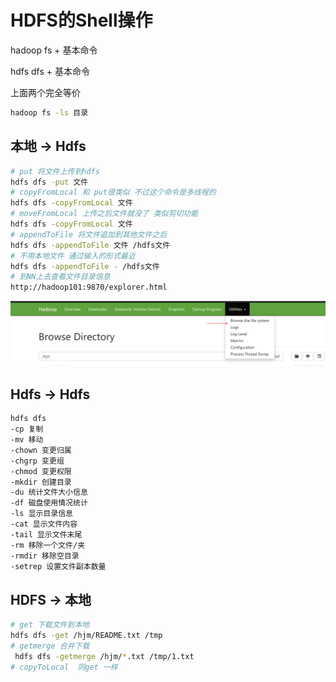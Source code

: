 # HDFS的Shell操作

hadoop fs + 基本命令

hdfs dfs + 基本命令

上面两个完全等价

```sh
hadoop fs -ls 目录
```


## 本地 -> Hdfs

```sh
# put 将文件上传到hdfs
hdfs dfs -put 文件
# copyFromLocal 和 put很类似 不过这个命令是多线程的
hdfs dfs -copyFromLocal 文件
# moveFromLocal 上传之后文件就没了 类似剪切功能
hdfs dfs -copyFromLocal 文件
# appendToFile 将文件追加到其他文件之后
hdfs dfs -appendToFile 文件 /hdfs文件
# 不用本地文件 通过输入的形式最近
hdfs dfs -appendToFile - /hdfs文件
# 到NN上去查看文件目录信息
http://hadoop101:9870/explorer.html
```

![image-20210225112722633](2.hdfs基本操作/img/image-20210225112722633.png)

## Hdfs -> Hdfs

```sh
hdfs dfs
-cp 复制
-mv 移动
-chown 变更归属
-chgrp 变更组
-chmod 变更权限
-mkdir 创建目录
-du 统计文件大小信息
-df 磁盘使用情况统计
-ls 显示目录信息
-cat 显示文件内容
-tail 显示文件末尾
-rm 移除一个文件/夹
-rmdir 移除空目录
-setrep 设置文件副本数量

```

## HDFS -> 本地

```sh
# get 下载文件到本地
hdfs dfs -get /hjm/README.txt /tmp
# getmerge 合并下载
 hdfs dfs -getmerge /hjm/*.txt /tmp/1.txt
# copyToLocal  同get 一样
```

